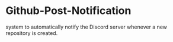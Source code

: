 # Github-Post-Notification
system to automatically notify the Discord server whenever a new repository is created.
